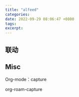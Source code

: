 ```yaml
---
title: "alfeed"
categories: 
date: 2022-09-29 08:06:47 +0800
tags: 
excerpt: 
---
```









## 联动







## Misc

Org-mode：capture

org-roam-capture








